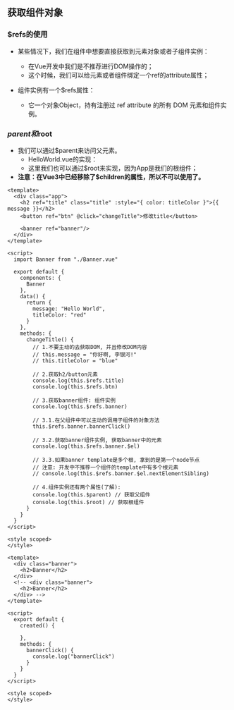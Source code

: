 ## 获取组件对象

### $refs的使用

- 某些情况下，我们在组件中想要直接获取到元素对象或者子组件实例：

  - 在Vue开发中我们是不推荐进行DOM操作的；
  - 这个时候，我们可以给元素或者组件绑定一个ref的attribute属性；
- 组件实例有一个$refs属性：
  - 它一个对象Object，持有注册过 ref attribute 的所有 DOM 元素和组件实例。

### $parent和$root

- 我们可以通过$parent来访问父元素。
  - HelloWorld.vue的实现：
  - 这里我们也可以通过$root来实现，因为App是我们的根组件；
- **注意：在Vue3中已经移除了$children的属性，所以不可以使用了。**

```vue
<template>
  <div class="app">
    <h2 ref="title" class="title" :style="{ color: titleColor }">{{ message }}</h2>
    <button ref="btn" @click="changeTitle">修改title</button>

    <banner ref="banner"/>
  </div>
</template>

<script>
  import Banner from "./Banner.vue"

  export default {
    components: {
      Banner
    },  
    data() {
      return {
        message: "Hello World",
        titleColor: "red"
      }
    },
    methods: {
      changeTitle() {
        // 1.不要主动的去获取DOM, 并且修改DOM内容
        // this.message = "你好啊, 李银河!"
        // this.titleColor = "blue"

        // 2.获取h2/button元素
        console.log(this.$refs.title)
        console.log(this.$refs.btn)

        // 3.获取banner组件: 组件实例
        console.log(this.$refs.banner)
        
        // 3.1.在父组件中可以主动的调用子组件的对象方法
        this.$refs.banner.bannerClick()

        // 3.2.获取banner组件实例, 获取banner中的元素
        console.log(this.$refs.banner.$el)

        // 3.3.如果banner template是多个根, 拿到的是第一个node节点
        // 注意: 开发中不推荐一个组件的template中有多个根元素
        // console.log(this.$refs.banner.$el.nextElementSibling)

        // 4.组件实例还有两个属性(了解):
        console.log(this.$parent) // 获取父组件
        console.log(this.$root) // 获取根组件 
      }
    }
  }
</script>

<style scoped>
</style>

```

```vue
<template>
  <div class="banner">
    <h2>Banner</h2>
  </div>
  <!-- <div class="banner">
    <h2>Banner</h2>
  </div> -->
</template>

<script>
  export default {
    created() {
      
    },
    methods: {
      bannerClick() {
        console.log("bannerClick")
      }
    }
  }
</script>

<style scoped>
</style>
```